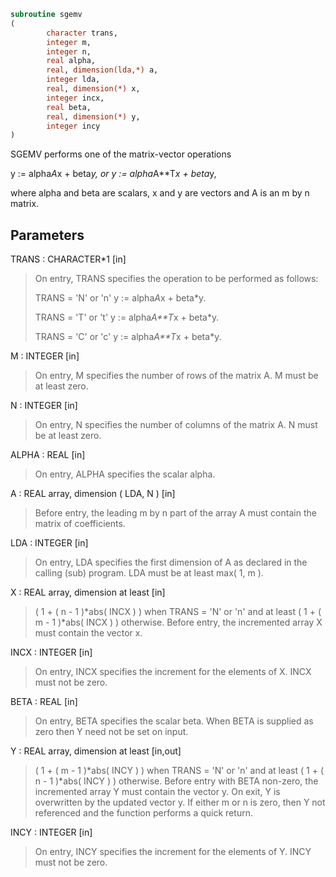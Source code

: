 ```fortran
subroutine sgemv
(
        character trans,
        integer m,
        integer n,
        real alpha,
        real, dimension(lda,*) a,
        integer lda,
        real, dimension(*) x,
        integer incx,
        real beta,
        real, dimension(*) y,
        integer incy
)
```

SGEMV  performs one of the matrix-vector operations

y := alpha*A*x + beta*y,   or   y := alpha*A**T*x + beta*y,

where alpha and beta are scalars, x and y are vectors and A is an
m by n matrix.

## Parameters
TRANS : CHARACTER*1 [in]
> On entry, TRANS specifies the operation to be performed as
> follows:
> 
> TRANS = 'N' or 'n'   y := alpha*A*x + beta*y.
> 
> TRANS = 'T' or 't'   y := alpha*A**T*x + beta*y.
> 
> TRANS = 'C' or 'c'   y := alpha*A**T*x + beta*y.

M : INTEGER [in]
> On entry, M specifies the number of rows of the matrix A.
> M must be at least zero.

N : INTEGER [in]
> On entry, N specifies the number of columns of the matrix A.
> N must be at least zero.

ALPHA : REAL [in]
> On entry, ALPHA specifies the scalar alpha.

A : REAL array, dimension ( LDA, N ) [in]
> Before entry, the leading m by n part of the array A must
> contain the matrix of coefficients.

LDA : INTEGER [in]
> On entry, LDA specifies the first dimension of A as declared
> in the calling (sub) program. LDA must be at least
> max( 1, m ).

X : REAL array, dimension at least [in]
> ( 1 + ( n - 1 )*abs( INCX ) ) when TRANS = 'N' or 'n'
> and at least
> ( 1 + ( m - 1 )*abs( INCX ) ) otherwise.
> Before entry, the incremented array X must contain the
> vector x.

INCX : INTEGER [in]
> On entry, INCX specifies the increment for the elements of
> X. INCX must not be zero.

BETA : REAL [in]
> On entry, BETA specifies the scalar beta. When BETA is
> supplied as zero then Y need not be set on input.

Y : REAL array, dimension at least [in,out]
> ( 1 + ( m - 1 )*abs( INCY ) ) when TRANS = 'N' or 'n'
> and at least
> ( 1 + ( n - 1 )*abs( INCY ) ) otherwise.
> Before entry with BETA non-zero, the incremented array Y
> must contain the vector y. On exit, Y is overwritten by the
> updated vector y.
> If either m or n is zero, then Y not referenced and the function
> performs a quick return.

INCY : INTEGER [in]
> On entry, INCY specifies the increment for the elements of
> Y. INCY must not be zero.
